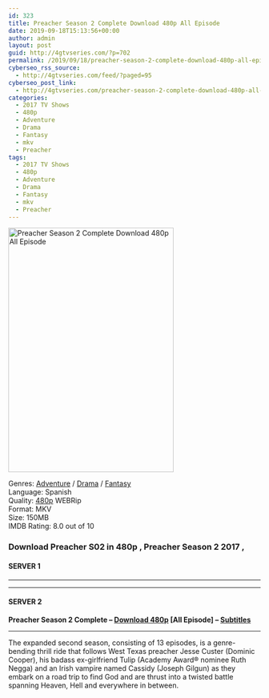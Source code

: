 ```yaml
---
id: 323
title: Preacher Season 2 Complete Download 480p All Episode
date: 2019-09-18T15:13:56+00:00
author: admin
layout: post
guid: http://4gtvseries.com/?p=702
permalink: /2019/09/18/preacher-season-2-complete-download-480p-all-episode-3/
cyberseo_rss_source:
  - http://4gtvseries.com/feed/?paged=95
cyberseo_post_link:
  - http://4gtvseries.com/preacher-season-2-complete-download-480p-all-episode/
categories:
  - 2017 TV Shows
  - 480p
  - Adventure
  - Drama
  - Fantasy
  - mkv
  - Preacher
tags:
  - 2017 TV Shows
  - 480p
  - Adventure
  - Drama
  - Fantasy
  - mkv
  - Preacher
---
```

<img loading="lazy" class="aligncenter" src="https://4.bp.blogspot.com/-mM73TjCaYbg/XYJI55ZcaeI/AAAAAAAABuM/Gz0FW_4knxIXgn5q3Yo66TJqRIH4CcvMACK4BGAYYCw/s1600/Preacher%2BSeason%2B2.jpg" alt="Preacher Season 2 Complete Download 480p All Episode" width="330" height="488" />

Genres: <a href="http://4gtvseries.com/tag/adventure/" data-wpel-link="internal">Adventure</a> / <a href="http://4gtvseries.com/tag/drama/" data-wpel-link="internal">Drama</a> / <a href="http://4gtvseries.com/tag/fantasy/" data-wpel-link="internal">Fantasy</a>  
Language: Spanish  
Quality:&nbsp;<a href="http://4gtvseries.com/tag/480p/" data-wpel-link="internal">480p</a>&nbsp;WEBRip  
Format: MKV  
Size: 150MB  
IMDB Rating: 8.0 out of 10

### **Download Preacher S02 in 480p , Preacher Season 2 2017 ,&nbsp;**

#### <span><strong>SERVER 1</strong></span>

* * *

* * *

#### <span><strong>SERVER 2</strong></span>

**Preacher Season 2 Complete – <a href="http://dl480p.xyz/484/" data-wpel-link="external" target="_blank" rel="nofollow external noopener noreferrer" class="wpel-icon-left"><i class="wpel-icon fa fa-download" aria-hidden="true"></i>Download 480p</a> [All Episode] – <a href="https://subscene.com/subtitles/preacher-second-season" data-wpel-link="external" target="_blank" rel="nofollow external noopener noreferrer" class="wpel-icon-left"><i class="wpel-icon fa fa-download" aria-hidden="true"></i>Subtitles</a>**

* * *

The expanded second season, consisting of 13 episodes, is a genre-bending thrill ride that follows West Texas preacher Jesse Custer (Dominic Cooper), his badass ex-girlfriend Tulip (Academy Award® nominee Ruth Negga) and an Irish vampire named Cassidy (Joseph Gilgun) as they embark on a road trip to find God and are thrust into a twisted battle spanning Heaven, Hell and everywhere in between.

<div align="center">
</div>